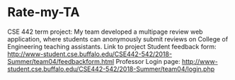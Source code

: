# Rate-my-TA
CSE 442 term project: My team developed a multipage review web application, where students can anonymously submit reviews on College of Engineering teaching assistants. 
Link to project
Student feedback form: http://www-student.cse.buffalo.edu/CSE442-542/2018-Summer/team04/feedbackform.html
Professor Login page: http://www-student.cse.buffalo.edu/CSE442-542/2018-Summer/team04/login.php
